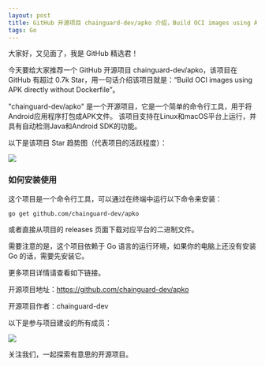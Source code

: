 ```yaml
---
layout: post
title: GitHub 开源项目 chainguard-dev/apko 介绍，Build OCI images using APK directly without Dockerfile
tags: Go
---
```


大家好，又见面了，我是 GitHub 精选君！

今天要给大家推荐一个 GitHub 开源项目 chainguard-dev/apko，该项目在 GitHub 有超过 0.7k Star，用一句话介绍该项目就是：“Build OCI images using APK directly without Dockerfile”。


"chainguard-dev/apko" 是一个开源项目，它是一个简单的命令行工具，用于将Android应用程序打包成APK文件。 该项目支持在Linux和macOS平台上运行，并具有自动检测Java和Android SDK的功能。


以下是该项目 Star 趋势图（代表项目的活跃程度）：

![](https://api.star-history.com/svg?repos=chainguard-dev/apko&type=Timeline)

### 如何安装使用

这个项目是一个命令行工具，可以通过在终端中运行以下命令来安装：
```
go get github.com/chainguard-dev/apko
```
或者直接从项目的 releases 页面下载对应平台的二进制文件。

需要注意的是，这个项目依赖于 Go 语言的运行环境，如果你的电脑上还没有安装 Go 的话，需要先安装它。

更多项目详情请查看如下链接。

开源项目地址：https://github.com/chainguard-dev/apko 

开源项目作者：chainguard-dev

以下是参与项目建设的所有成员：

![](https://contrib.rocks/image?repo=chainguard-dev/apko)



关注我们，一起探索有意思的开源项目。
